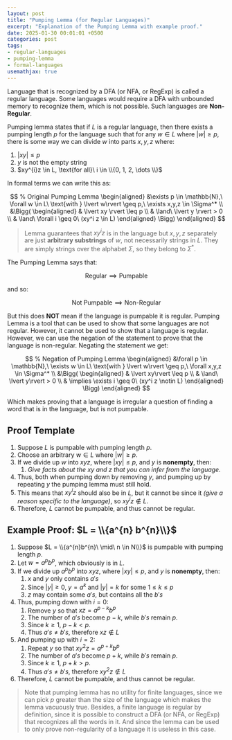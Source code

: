 ```yaml
---
layout: post
title: "Pumping Lemma (for Regular Languages)"
excerpt: "Explanation of the Pumping Lemma with example proof."
date: 2025-01-30 00:01:01 +0500
categories: post
tags:
- regular-languages
- pumping-lemma
- formal-languages
usemathjax: true
---
```


Language that is recognized by a DFA (or NFA, or RegExp) is called a regular language. Some languages would require a DFA with unbounded memory to recognize them, which is not possible. Such languages are **Non-Regular**.

Pumping lemma states that if $L$ is a regular language, then there exists a pumping length $p$ for the language such that for any $w \in L$ where $\lvert w \rvert \ge p$, there is some way we can divide $w$ into parts $x,y,z$ where:

1. $\lvert xy \rvert  \le p$
2. $y\ \text{is not the empty string}$
3. $xy^{i}z \in L, \text{for all}\ i \in \\{0, 1, 2, \dots \\}$

In formal terms we can write this as:

$$
% Original Pumping Lemma
\begin{aligned} 
&\exists p \in \mathbb{N},\ \forall w \in L\ \text{with } \lvert w\rvert  \geq p,\ \exists x,y,z \in \Sigma^* \\ 
&\Bigg( 
\begin{aligned} 
& \lvert xy \rvert  \leq p \\ 
& \land\ \lvert y \rvert  > 0 \\ 
& \land\ \forall i \geq 0\ (xy^i z \in L) 
\end{aligned} 
\Bigg)
\end{aligned} 
$$

> Lemma guarantees that $xy^{i}z$ is in the language but $x, y, z$ separately are just **arbitrary substrings** of $w$, not necessarily strings in $L$. They are simply strings over the alphabet $\Sigma$, so they belong to $\Sigma^*$.

The Pumping Lemma says that:

$$
\text{Regular} \implies \text{Pumpable}
$$

and so:

$$
\text{Not Pumpable} \implies \text{Non-Regular}
$$

But this does **NOT** mean if the language is pumpable it is regular. Pumping Lemma is a tool that can be used to show that some languages are not regular. However, it cannot be used to show that a language is regular. However, we can use the negation of the statement to prove that the language is non-regular. Negating the statement we get:

$$
% Negation of Pumping Lemma
\begin{aligned} 
&\forall p \in \mathbb{N},\ \exists w \in L\ \text{with } \lvert w\rvert  \geq p,\ \forall x,y,z \in \Sigma^* \\
&\Bigg( 
\begin{aligned} 
& \lvert xy\rvert  \leq p \\ 
& \land\ \lvert y\rvert  > 0 \\ 
& \implies \exists i \geq 0\ (xy^i z \notin L) 
\end{aligned} 
\Bigg)
\end{aligned} 
$$

Which makes proving that a language is irregular a question of finding a word that is in the language, but is not pumpable.

## Proof Template

1. Suppose $L$ is pumpable with pumping length $p$.
2. Choose an arbitrary $w \in L$ where $\lvert w\rvert  \ge p$.
3. If we divide up $w$ into $xyz$, where $\lvert xy\rvert  \le p$, and $y$ is **nonempty**, then:
	1. *Give facts about the $xy$ and $z$ that you can infer from the language.*
4. Thus, both when pumping down by removing $y$, and pumping up by repeating $y$ the pumping lemma must still hold.
5. This means that $xy^{i}z$ should also be in $L$, but it cannot be since it *(give a reason specific to the language)*, so $xy^{i} z \notin L$.
6. Therefore, $L$ cannot be pumpable, and thus cannot be regular.

## Example Proof: $L = \\{a^{n} b^{n}\\}$

1. Suppose $L = \\{a^{n}b^{n}\ \mid\ n \in N\\}$ is pumpable with pumping length $p$.
2. Let $w = a^{p}b^{p}$, which obviously is in $L$.
3. If we divide up $a^{p}b^{p}$ into $xyz$, where $\lvert xy\rvert  \le p$, and $y$ is **nonempty**, then:
	1. $x$ and $y$ only contains $a's$
	2. Since $\lvert y\rvert  \ge 0$, $y = a^{k}\ \text{and}\ \lvert y\rvert  = k$ for some $1 \le k \le p$
	3. $z$ may contain some $a's$, but contains all the $b's$
4. Thus, pumping down with $i = 0$:
	1. Remove $y$ so that $xz = a^{p−k}b^{p}$
	2. The number of $a's$ become $p − k$, while $b's$ remain $p$.
	3. Since $k \ge 1$, $p - k \lt p$.
	4. Thus $a's \neq b's$, therefore $xz \notin L$
5. And pumping up with $i = 2$:
	1. Repeat $y$ so that $xy^{2}z = a^{p+k}b^{p}$
	2. The number of $a's$ become $p + k$, while $b's$ remain $p$.
	3. Since $k \ge 1$, $p + k \gt p$.
	4. Thus $a's \neq b's$, therefore $xy^{2}z \notin L$
6. Therefore, $L$ cannot be pumpable, and thus cannot be regular.

> Note that pumping lemma has no utility for finite languages, since we can pick $p$ greater than the size of the language which makes the lemma vacuously true. Besides, a finite language is regular by definition, since it is possible to construct a DFA (or NFA, or RegExp) that recognizes all the words in it. And since the lemma can be used to only prove non-regularity of a language it is useless in this case.
 